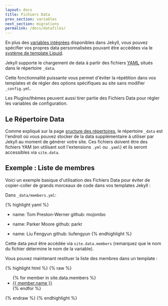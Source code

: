 ```yaml
---
layout: docs
title: Fichiers Data
prev_section: variables
next_section: migrations
permalink: /docs/datafiles/
---
```


En plus des [variables intégrées](../variables/) disponibles dans Jekyll, vous pouvez spécifier vos propres data personnalisées pouvant être accédées via le [système de template Liquid](http://wiki.github.com/shopify/liquid/liquid-for-designers).

Jekyll supporte le chargement de data à partir des fichiers [YAML](http://yaml.org/) situés dans le répertoire `_data`.

Cette fonctionnalité puissante vous permet d'éviter la répétition dans vos templates et de régler des options spécifiques au site sans modifier `_config.yml`. 

Les Plugins/thèmes peuvent aussi tirer partie des Fichiers Data pour régler les variables de configuration.

## Le Répertoire Data

Comme expliqué sur la page [sructure des répertoires](../structure/), le répertoire `_data` 
est l'endroit où vous pouvez stocker de la data supplémentaire à utiliser par Jekyll au moment de générer votre site. Ces fichiers doivent être des fichiers YAM (en utilisant soit l'extensions `.yml` ou `.yaml`) et ils seront accessibles via `site.data`.

## Exemple : Liste de membres

Voici un exemple basique d'utilisation des Fichiers Data pour éviter de copier-coller de grands morceaux de code dans vos templates Jekyll : 

Dans `_data/members.yml`:

{% highlight yaml %}
- name: Tom Preston-Werner
  github: mojombo

- name: Parker Moore
  github: parkr

- name: Liu Fengyun
  github: liufengyun
{% endhighlight %}

Cette data peut être accédée via `site.data.members` (remarquez que le nom du fichier détermine le nom de la variable).

Vous pouvez maintenant restituer la liste des membres dans un template :

{% highlight html %}
{% raw %}
<ul>
{% for member in site.data.members %}
  <li>
    <a href="https://github.com/{{ member.github }}">
      {{ member.name }}
    </a>
  </li>
{% endfor %}
</ul>
{% endraw %}
{% endhighlight %}
